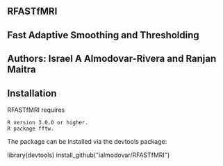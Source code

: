 ## RFASTfMRI
## Fast Adaptive Smoothing and Thresholding

## Authors: Israel A Almodovar-Rivera and Ranjan Maitra

## Installation

RFASTfMRI requires

    R version 3.0.0 or higher.
    R package fftw.

The package can be installed via the devtools package:

library(devtools)
install_github("ialmodovar/RFASTfMRI")
